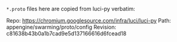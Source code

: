 `*.proto` files here are copied from luci-py verbatim:

Repo: https://chromium.googlesource.com/infra/luci/luci-py
Path: appengine/swarming/proto/config
Revision: c81638b43b0a1b7cad9e5d137166616d6fcead18
